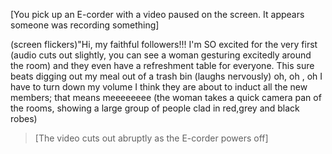 [You pick up an E-corder with a video paused on the screen. It appears someone was recording something]  
  
(screen flickers)"Hi, my faithful followers!!! I'm SO excited for the very first (audio cuts out slightly, you can see a woman gesturing excitedly around the room) and they even have a refreshment table for everyone. This sure beats digging out my meal out of a trash bin (laughs nervously) oh, oh , oh I have to turn down my volume I think they are about to induct all the new members; that means meeeeeeee (the woman takes a quick camera pan of the rooms, showing a large group of people clad in red,grey and black robes)  
  
>[The video cuts out abruptly as the E-corder powers off]  
